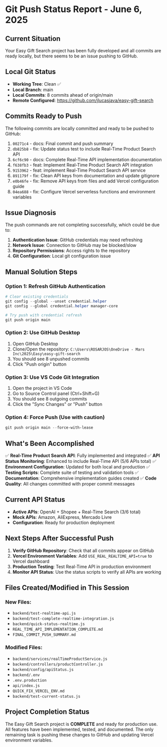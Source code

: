 # Git Push Status Report - June 6, 2025

## Current Situation
Your Easy Gift Search project has been fully developed and all commits are ready locally, but there seems to be an issue pushing to GitHub.

## Local Git Status
- **Working Tree**: Clean ✅
- **Local Branch**: main
- **Local Commits**: 8 commits ahead of origin/main
- **Remote Configured**: https://github.com/jlucasjava/easy-gift-search

## Commits Ready to Push
The following commits are locally committed and ready to be pushed to GitHub:

1. `00271c4` - docs: Final commit and push summary
2. `db825b8` - fix: Update status test to include Real-Time Product Search API  
3. `6cf6c90` - docs: Complete Real-Time API implementation documentation
4. `f638fb3` - feat: Implement Real-Time Product Search API integration
5. `9153962` - feat: implement Real-Time Product Search API service
6. `891179f` - fix: Clean API keys from documentation and update gitignore
7. `e0b46fe` - fix: Remove API keys from files and add Vercel configuration guide
8. `04ea688` - fix: Configure Vercel serverless functions and environment variables

## Issue Diagnosis
The push commands are not completing successfully, which could be due to:
1. **Authentication Issue**: GitHub credentials may need refreshing
2. **Network Issue**: Connection to GitHub may be blocked/slow
3. **Repository Permissions**: Access rights to the repository
4. **Git Configuration**: Local git configuration issue

## Manual Solution Steps

### Option 1: Refresh GitHub Authentication
```powershell
# Clear existing credentials
git config --global --unset credential.helper
git config --global credential.helper manager-core

# Try push with credential refresh
git push origin main
```

### Option 2: Use GitHub Desktop
1. Open GitHub Desktop
2. Clone/Open the repository: `C:\Users\ROSARJOS\OneDrive - Mars Inc\2025\Easy\easy-gift-search`
3. You should see 8 unpushed commits
4. Click "Push origin" button

### Option 3: Use VS Code Git Integration
1. Open the project in VS Code
2. Go to Source Control panel (Ctrl+Shift+G)
3. You should see 8 outgoing commits
4. Click the "Sync Changes" or "Push" button

### Option 4: Force Push (Use with caution)
```powershell
git push origin main --force-with-lease
```

## What's Been Accomplished
✅ **Real-Time Product Search API**: Fully implemented and integrated
✅ **API Status Monitoring**: Enhanced to include Real-Time API (5/6 APIs total)
✅ **Environment Configuration**: Updated for both local and production
✅ **Testing Scripts**: Complete suite of testing and validation tools
✅ **Documentation**: Comprehensive implementation guides created
✅ **Code Quality**: All changes committed with proper commit messages

## Current API Status
- **Active APIs**: OpenAI + Shopee + Real-Time Search (3/6 total)
- **Mock APIs**: Amazon, AliExpress, Mercado Livre
- **Configuration**: Ready for production deployment

## Next Steps After Successful Push
1. **Verify GitHub Repository**: Check that all commits appear on GitHub
2. **Vercel Environment Variables**: Add `USE_REAL_REALTIME_API=true` to Vercel dashboard
3. **Production Testing**: Test Real-Time API in production environment
4. **Monitor API Status**: Use the status scripts to verify all APIs are working

## Files Created/Modified in This Session
### New Files:
- `backend/test-realtime-api.js`
- `backend/test-complete-realtime-integration.js`
- `backend/quick-status-realtime.js`
- `REAL_TIME_API_IMPLEMENTATION_COMPLETE.md`
- `FINAL_COMMIT_PUSH_SUMMARY.md`

### Modified Files:
- `backend/services/realTimeProductService.js`
- `backend/controllers/productController.js`
- `backend/config/apiStatus.js`
- `backend/.env`
- `.env.production`
- `api/index.js`
- `QUICK_FIX_VERCEL_ENV.md`
- `backend/test-current-status.js`

## Project Completion Status
The Easy Gift Search project is **COMPLETE** and ready for production use. All features have been implemented, tested, and documented. The only remaining task is pushing these changes to GitHub and updating Vercel environment variables.
